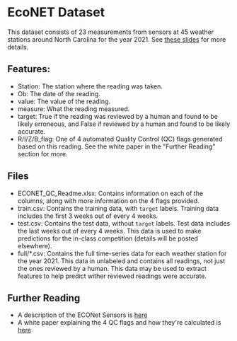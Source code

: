 # EcoNET Dataset

This dataset consists of 23 measurements from sensors at 45 weather stations around North Carolina for the year 2021.
See [these slides](https://docs.google.com/presentation/d/1fDYvhloskC5TLCBD2MLW92Q0V8wI_2sju6KjPVZKgmk/edit#slide=id.g118a1692908_0_8) for more details.

## Features:

* Station: The station where the reading was taken.
* Ob: The date of the reading.
* value: The value of the reading.
* measure: What the reading measured.
* target: True if the reading was reviewed by a human and found to be likely erroneous, and False if reviewed by a human and found to be likely accurate.
* R/I/Z/B_flag: One of 4 automated Quality Control (QC) flags generated based on this reading. See the white paper in the "Further Reading" section for more.


## Files

* ECONET_QC_Readme.xlsx: Contains information on each of the columns, along with more information on the 4 flags provided.
* train.csv: Contains the training data, with `target` labels. Training data includes the first 3 weeks out of every 4 weeks.
* test.csv: Contains the test data, without `target` labels. Test data includes the last weeks out of every 4 weeks. This data is used to make predictions for the in-class competition (details will be posted elsewhere).
* full/*.csv: Contains the full time-series data for each weather station for the year 2021. This data in unlabeled and contains all readings, not just the ones reviewed by a human. This data may be used to extract features to help predict wither reviewed readings were accurate.

## Further Reading

* A description of the ECONet Sensors is [here](https://econet.climate.ncsu.edu/about/)
* A white paper explaining the 4 QC flags and how they're calculated is [here](https://econet.climate.ncsu.edu/wp-content/uploads/2021/05/QC-paperV4_NoLN.pdf)